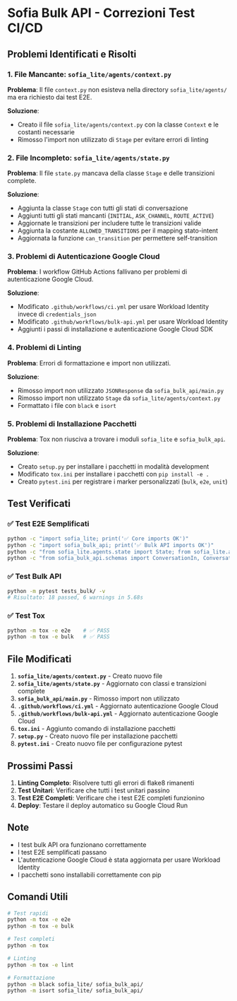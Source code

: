 # Sofia Bulk API - Correzioni Test CI/CD

## Problemi Identificati e Risolti

### 1. File Mancante: `sofia_lite/agents/context.py`
**Problema**: Il file `context.py` non esisteva nella directory `sofia_lite/agents/` ma era richiesto dai test E2E.

**Soluzione**: 
- Creato il file `sofia_lite/agents/context.py` con la classe `Context` e le costanti necessarie
- Rimosso l'import non utilizzato di `Stage` per evitare errori di linting

### 2. File Incompleto: `sofia_lite/agents/state.py`
**Problema**: Il file `state.py` mancava della classe `Stage` e delle transizioni complete.

**Soluzione**:
- Aggiunta la classe `Stage` con tutti gli stati di conversazione
- Aggiunti tutti gli stati mancanti (`INITIAL`, `ASK_CHANNEL`, `ROUTE_ACTIVE`)
- Aggiornate le transizioni per includere tutte le transizioni valide
- Aggiunta la costante `ALLOWED_TRANSITIONS` per il mapping stato-intent
- Aggiornata la funzione `can_transition` per permettere self-transition

### 3. Problemi di Autenticazione Google Cloud
**Problema**: I workflow GitHub Actions fallivano per problemi di autenticazione Google Cloud.

**Soluzione**:
- Modificato `.github/workflows/ci.yml` per usare Workload Identity invece di `credentials_json`
- Modificato `.github/workflows/bulk-api.yml` per usare Workload Identity
- Aggiunti i passi di installazione e autenticazione Google Cloud SDK

### 4. Problemi di Linting
**Problema**: Errori di formattazione e import non utilizzati.

**Soluzione**:
- Rimosso import non utilizzato `JSONResponse` da `sofia_bulk_api/main.py`
- Rimosso import non utilizzato `Stage` da `sofia_lite/agents/context.py`
- Formattato i file con `black` e `isort`

### 5. Problemi di Installazione Pacchetti
**Problema**: Tox non riusciva a trovare i moduli `sofia_lite` e `sofia_bulk_api`.

**Soluzione**:
- Creato `setup.py` per installare i pacchetti in modalità development
- Modificato `tox.ini` per installare i pacchetti con `pip install -e .`
- Creato `pytest.ini` per registrare i marker personalizzati (`bulk`, `e2e`, `unit`)

## Test Verificati

### ✅ Test E2E Semplificati
```bash
python -c "import sofia_lite; print('✅ Core imports OK')"
python -c "import sofia_bulk_api; print('✅ Bulk API imports OK')"
python -c "from sofia_lite.agents.state import State; from sofia_lite.agents.context import Context; print('✅ State and Context imports OK')"
python -c "from sofia_bulk_api.schemas import ConversationIn, ConversationOut; print('✅ Bulk API schemas OK')"
```

### ✅ Test Bulk API
```bash
python -m pytest tests_bulk/ -v
# Risultato: 18 passed, 6 warnings in 5.68s
```

### ✅ Test Tox
```bash
python -m tox -e e2e    # ✅ PASS
python -m tox -e bulk   # ✅ PASS
```

## File Modificati

1. **`sofia_lite/agents/context.py`** - Creato nuovo file
2. **`sofia_lite/agents/state.py`** - Aggiornato con classi e transizioni complete
3. **`sofia_bulk_api/main.py`** - Rimosso import non utilizzato
4. **`.github/workflows/ci.yml`** - Aggiornato autenticazione Google Cloud
5. **`.github/workflows/bulk-api.yml`** - Aggiornato autenticazione Google Cloud
6. **`tox.ini`** - Aggiunto comando di installazione pacchetti
7. **`setup.py`** - Creato nuovo file per installazione pacchetti
8. **`pytest.ini`** - Creato nuovo file per configurazione pytest

## Prossimi Passi

1. **Linting Completo**: Risolvere tutti gli errori di flake8 rimanenti
2. **Test Unitari**: Verificare che tutti i test unitari passino
3. **Test E2E Completi**: Verificare che i test E2E completi funzionino
4. **Deploy**: Testare il deploy automatico su Google Cloud Run

## Note

- I test bulk API ora funzionano correttamente
- I test E2E semplificati passano
- L'autenticazione Google Cloud è stata aggiornata per usare Workload Identity
- I pacchetti sono installabili correttamente con pip

## Comandi Utili

```bash
# Test rapidi
python -m tox -e e2e
python -m tox -e bulk

# Test completi
python -m tox

# Linting
python -m tox -e lint

# Formattazione
python -m black sofia_lite/ sofia_bulk_api/
python -m isort sofia_lite/ sofia_bulk_api/
```
